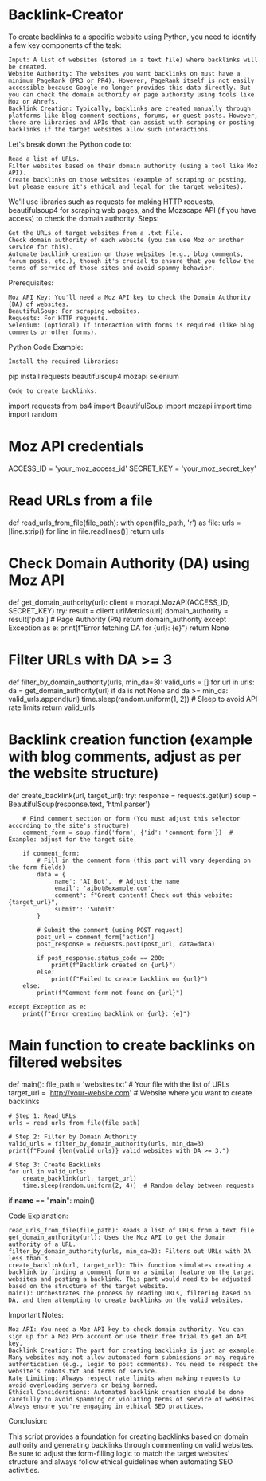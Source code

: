 # Backlink-Creator
To create backlinks to a specific website using Python, you need to identify a few key components of the task:

    Input: A list of websites (stored in a text file) where backlinks will be created.
    Website Authority: The websites you want backlinks on must have a minimum PageRank (PR3 or PR4). However, PageRank itself is not easily accessible because Google no longer provides this data directly. But you can check the domain authority or page authority using tools like Moz or Ahrefs.
    Backlink Creation: Typically, backlinks are created manually through platforms like blog comment sections, forums, or guest posts. However, there are libraries and APIs that can assist with scraping or posting backlinks if the target websites allow such interactions.

Let's break down the Python code to:

    Read a list of URLs.
    Filter websites based on their domain authority (using a tool like Moz API).
    Create backlinks on those websites (example of scraping or posting, but please ensure it's ethical and legal for the target websites).

We'll use libraries such as requests for making HTTP requests, beautifulsoup4 for scraping web pages, and the Mozscape API (if you have access) to check the domain authority.
Steps:

    Get the URLs of target websites from a .txt file.
    Check domain authority of each website (you can use Moz or another service for this).
    Automate backlink creation on those websites (e.g., blog comments, forum posts, etc.), though it's crucial to ensure that you follow the terms of service of those sites and avoid spammy behavior.

Prerequisites:

    Moz API Key: You'll need a Moz API key to check the Domain Authority (DA) of websites.
    BeautifulSoup: For scraping websites.
    Requests: For HTTP requests.
    Selenium: (optional) If interaction with forms is required (like blog comments or other forms).

Python Code Example:

    Install the required libraries:

pip install requests beautifulsoup4 mozapi selenium

    Code to create backlinks:

import requests
from bs4 import BeautifulSoup
import mozapi
import time
import random

# Moz API credentials
ACCESS_ID = 'your_moz_access_id'
SECRET_KEY = 'your_moz_secret_key'

# Read URLs from a file
def read_urls_from_file(file_path):
    with open(file_path, 'r') as file:
        urls = [line.strip() for line in file.readlines()]
    return urls

# Check Domain Authority (DA) using Moz API
def get_domain_authority(url):
    client = mozapi.MozAPI(ACCESS_ID, SECRET_KEY)
    try:
        result = client.urlMetrics(url)
        domain_authority = result['pda']  # Page Authority (PA)
        return domain_authority
    except Exception as e:
        print(f"Error fetching DA for {url}: {e}")
        return None

# Filter URLs with DA >= 3
def filter_by_domain_authority(urls, min_da=3):
    valid_urls = []
    for url in urls:
        da = get_domain_authority(url)
        if da is not None and da >= min_da:
            valid_urls.append(url)
        time.sleep(random.uniform(1, 2))  # Sleep to avoid API rate limits
    return valid_urls

# Backlink creation function (example with blog comments, adjust as per the website structure)
def create_backlink(url, target_url):
    try:
        response = requests.get(url)
        soup = BeautifulSoup(response.text, 'html.parser')

        # Find comment section or form (You must adjust this selector according to the site's structure)
        comment_form = soup.find('form', {'id': 'comment-form'})  # Example: adjust for the target site

        if comment_form:
            # Fill in the comment form (this part will vary depending on the form fields)
            data = {
                'name': 'AI Bot',  # Adjust the name
                'email': 'aibot@example.com',
                'comment': f"Great content! Check out this website: {target_url}",
                'submit': 'Submit'
            }

            # Submit the comment (using POST request)
            post_url = comment_form['action']
            post_response = requests.post(post_url, data=data)

            if post_response.status_code == 200:
                print(f"Backlink created on {url}")
            else:
                print(f"Failed to create backlink on {url}")
        else:
            print(f"Comment form not found on {url}")

    except Exception as e:
        print(f"Error creating backlink on {url}: {e}")

# Main function to create backlinks on filtered websites
def main():
    file_path = 'websites.txt'  # Your file with the list of URLs
    target_url = 'http://your-website.com'  # Website where you want to create backlinks

    # Step 1: Read URLs
    urls = read_urls_from_file(file_path)

    # Step 2: Filter by Domain Authority
    valid_urls = filter_by_domain_authority(urls, min_da=3)
    print(f"Found {len(valid_urls)} valid websites with DA >= 3.")

    # Step 3: Create Backlinks
    for url in valid_urls:
        create_backlink(url, target_url)
        time.sleep(random.uniform(2, 4))  # Random delay between requests

if __name__ == "__main__":
    main()

Code Explanation:

    read_urls_from_file(file_path): Reads a list of URLs from a text file.
    get_domain_authority(url): Uses the Moz API to get the domain authority of a URL.
    filter_by_domain_authority(urls, min_da=3): Filters out URLs with DA less than 3.
    create_backlink(url, target_url): This function simulates creating a backlink by finding a comment form or a similar feature on the target websites and posting a backlink. This part would need to be adjusted based on the structure of the target website.
    main(): Orchestrates the process by reading URLs, filtering based on DA, and then attempting to create backlinks on the valid websites.

Important Notes:

    Moz API: You need a Moz API key to check domain authority. You can sign up for a Moz Pro account or use their free trial to get an API key.
    Backlink Creation: The part for creating backlinks is just an example. Many websites may not allow automated form submissions or may require authentication (e.g., login to post comments). You need to respect the website’s robots.txt and terms of service.
    Rate Limiting: Always respect rate limits when making requests to avoid overloading servers or being banned.
    Ethical Considerations: Automated backlink creation should be done carefully to avoid spamming or violating terms of service of websites. Always ensure you're engaging in ethical SEO practices.

Conclusion:

This script provides a foundation for creating backlinks based on domain authority and generating backlinks through commenting on valid websites. Be sure to adjust the form-filling logic to match the target websites' structure and always follow ethical guidelines when automating SEO activities.
